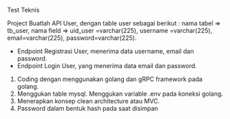 Test Teknis

Project 
Buatlah API User, dengan table user sebagai berikut :
nama tabel => tb_user,
nama field => uid_user =varchar(225), username =varchar(225), email=varchar(225), password=varchar(225).

* Endpoint Registrasi User, menerima data username, email dan password.
* Endpoint Login User, yang menerima data email dan password.

1. Coding dengan menggunakan golang dan gRPC framework pada golang.
2. Menggukan table mysql. Menggukan variable .env pada koneksi golang.
3. Menerapkan konsep  clean architecture atau MVC.
4. Password dalam bentuk hash pada saat disimpan